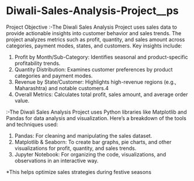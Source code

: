# Diwali-Sales-Analysis-Project__ps
Project Objective :-The Diwali Sales Analysis Project uses sales data to provide actionable insights into customer behavior and sales trends. The project analyzes metrics such as profit, quantity, and sales amount across categories, payment modes, states, and customers. Key insights include:
1. Profit by Month/Sub-Category: Identifies seasonal and product-specific profitability trends.
2. Quantity Distribution: Examines customer preferences by product categories and payment modes.
3. Revenue by State/Customer: Highlights high-revenue regions (e.g., Maharashtra) and notable customers.4
4. Overall Metrics: Calculates total profit, sales amount, and average order value.

:-The Diwali Sales Analysis Project uses Python libraries like Matplotlib and Pandas for data analysis and visualization. Here’s a breakdown of the tools and techniques used:
1. Pandas: For cleaning and manipulating the sales dataset.
2. Matplotlib & Seaborn: To create bar graphs, pie charts, and other visualizations for profit, quantity, and sales trends.
3. Jupyter Notebook: For organizing the code, visualizations, and observations in an interactive way.

*This helps optimize sales strategies during festive seasons
